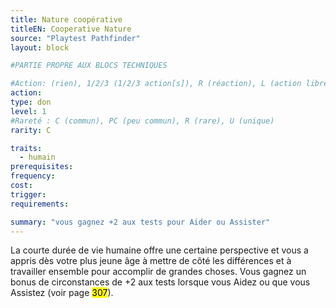 ```yaml
---
title: Nature coopérative
titleEN: Cooperative Nature
source: "Playtest Pathfinder"
layout: block

#PARTIE PROPRE AUX BLOCS TECHNIQUES

#Action: (rien), 1/2/3 (1/2/3 action[s]), R (réaction), L (action libre)
action: 
type: don
level: 1
#Rareté : C (commun), PC (peu commun), R (rare), U (unique)
rarity: C

traits:
  - humain
prerequisites: 
frequency:
cost:
trigger:
requirements:

summary: "vous gagnez +2 aux tests pour Aider ou Assister"
---
```


La courte durée de vie humaine offre une certaine perspective et vous a appris dès votre plus jeune âge à mettre de côté les différences et à travailler ensemble pour accomplir de grandes choses. Vous gagnez un bonus de circonstances de +2 aux tests lorsque vous Aidez ou que vous Assistez (voir page <mark>307</mark>).